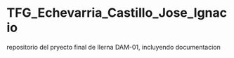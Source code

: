 # TFG_Echevarria_Castillo_Jose_Ignacio
repositorio del pryecto final de Ilerna DAM-01, incluyendo documentacion
